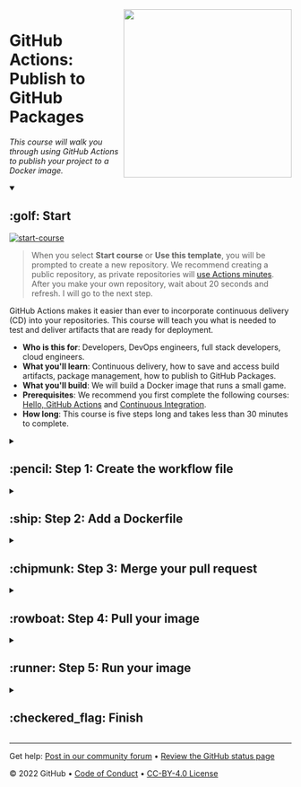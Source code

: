 <!--
  <<< Author notes: Header of the course >>>
  Include a 1280×640 image, course title in sentence case, and a concise description in emphasis.
  In your repository settings: enable template repository, add your 1280×640 social image, auto delete head branches.
  Add your open source license, GitHub uses Creative Commons Attribution 4.0 International.
-->

<img src=https://user-images.githubusercontent.com/1221423/156946964-e0c7b948-724a-4662-b085-5d76b12a3a29.svg width=300 align=right>

# GitHub Actions: Publish to GitHub Packages

_This course will walk you through using GitHub Actions to publish your project to a Docker image._

<!--
  <<< Author notes: Start of the course >>>
  Include start button, a note about Actions minutes,
  and tell the learner why they should take the course.
  Each step should be wrapped in <details>/<summary>, with an `id` set.
  The start <details> should have `open` as well.
  Do not use quotes on the <details> tag attributes.
-->

<details id=0 open>
<summary><h2>:golf: Start</h2></summary>

[![start-course](https://user-images.githubusercontent.com/1221423/154366775-5491926f-9ed1-4a4a-a229-0810c0ed7e5e.svg)](https://github.com/skills/publish-packges/generate)

> When you select **Start course** or **Use this template**, you will be prompted to create a new repository.
> We recommend creating a public repository, as private repositories will [use Actions minutes](https://docs.github.com/en/billing/managing-billing-for-github-actions/about-billing-for-github-actions).<br>
> After you make your own repository, wait about 20 seconds and refresh. I will go to the next step.

GitHub Actions makes it easier than ever to incorporate continuous delivery (CD) into your repositories. This course will teach you what is needed to test and deliver artifacts that are ready for deployment.

- **Who is this for**: Developers, DevOps engineers, full stack developers, cloud engineers.
- **What you'll learn**: Continuous delivery, how to save and access build artifacts, package management, how to publish to GitHub Packages.
- **What you'll build**: We will build a Docker image that runs a small game.
- **Prerequisites**: We recommend you first complete the following courses: [Hello, GitHub Actions](https://github.com/skills/hello-github-actions) and [Continuous Integration](https://lab.github.com/skills/continuous-integration).
- **How long**: This course is five steps long and takes less than 30 minutes to complete.

</details>

<!--
  <<< Author notes: Step 1 >>>
  Choose 3-5 steps for your course.
  The first step is always the hardest, so pick something easy!
  Link to docs.github.com for further explanations.
  Encourage users to open new tabs for steps!
-->

<details id=1>
<summary><h2>:pencil: Step 1: Create the workflow file</h2></summary>

_Welcome to "Publish packages"! :wave:_

First, take a moment to examine the image below. It shows the relationship between _continuous integration_, _continuous delivery_ and _continuous deployment_.

![](https://i.imgur.com/xZCkjmU.png)

**Continuous integration** (CI) is a practice where developers integrate tested code into a shared branch several times per day. **Continuous delivery** (CD) is the next phase of **continuous integration** (CI), where we deploy our changes to the world.

[**Docker**](https://www.docker.com/why-docker) is an engine that allows you to run containers.
Containers are packages of software that can run reliably in different environments. Containers include everything needed to run the application. Containers are lightweight in comparison to virtual machines. A **dockerfile** is a text document that contains all the commands and instructions necessary to build a Docker Image. A **Docker image** is an executable package comprised of code, dependancies, libraries, a runtime, environment variables, and configuration files. A **Docker container** is a runtime instance of a Docker Image.

We'll start by creating the workflow file to publish a Docker image to GitHub Packages.

### :keyboard: Activity: Create the workflow file

1. Open a new browser tab, and work on the steps in your second tab while you read the instructions in this tab.
1. Open the pull request I made for you from the `cd` branch.
1. Add a new file at `.github/workflows/publish.yml`.
1. Add the following to the `publish.yml` file:
   ```yml
   name: Publish to Docker
   on:
     push:
       branches:
         - main
   jobs:
     publish:
       runs-on: ubuntu-latest
       steps:
         - uses: actions/checkout@v2
         # Add your test steps here if needed...
         - name: Build container
           uses: docker/build-push-action@v1
           with:
             username: YOURNAME
             password: ${{ secrets.GITHUB_TOKEN }}
             registry: docker.pkg.github.com
             repository: YOURNAME/publish-packages/game
             tag_with_sha: true
   ```
1. Replace `YOURNAME` with your username.
1. Commit your changes.
1. Wait about 20 seconds then refresh this page for the next step.

</details>

<!--
  <<< Author notes: Step 2 >>>
  Start this step by acknowledging the previous step.
  Define terms and link to docs.github.com.
-->

<details id=2>
<summary><h2>:ship: Step 2: Add a Dockerfile</h2></summary>

_You created a publishing workflow! :tada:_

We will add a `Dockerfile` in this pull request. The `Dockerfile` contains a set of instructions that get stored in a `Docker Image`. If you'd like, you can [learn more about Dockerfiles](https://docs.docker.com/engine/reference/builder/).

### :keyboard: Activity: Add a Dockerfile

1. In the `cd` branch, create `Dockerfile` at the project root and include:
   ```dockerfile
   FROM nginx:1.17
   COPY . /usr/share/nginx/html
   ```
1. Commit your changes.
1. Wait about 20 seconds then refresh this page for the next step.

</details>

<!--
  <<< Author notes: Step 3 >>>
  Start this step by acknowledging the previous step.
  Define terms and link to docs.github.com.
-->

<details id=3>
<summary><h2>:chipmunk: Step 3: Merge your pull request</h2></summary>

_Let's get publishing! :heart:_

You can now [merge](https://docs.github.com/en/get-started/quickstart/github-glossary#merge) your pull request!

### :keyboard: Activity: Merge your pull request

1. Click **Merge pull request**.
1. Delete the branch `cd` (optional).
1. Wait about 20 seconds then refresh this page for the next step.

</details>

<!--
  <<< Author notes: Step 4 >>>
  Start this step by acknowledging the previous step.
  Define terms and link to docs.github.com.
-->

<details id=4>
<summary><h2>:rowboat: Step 4: Pull your image</h2></summary>

_Now things are running! :sparkles:_

Whoa, now things are running! This may take a few minutes. This might take a tiny amount of time, so grab your popcorn :popcorn: and wait for the build to finish before moving on.

To pull the Docker image, we need to log into Docker first.

Before we can use this Docker image, you will need to generate a [personal access token](https://docs.github.com/en/authentication/keeping-your-account-and-data-secure/creating-a-personal-access-token) that contains the following permissions:

- repo (all)
- write:packages
- read:packages

![screenshot personal access token creation page with boxes for repo (all), write:packages, and read:packages checked](https://i.imgur.com/Ue9BJoV.png)

We will use this token to log in to Docker, and authenticate with the package.

1. Open your terminal (Bash or Git Bash recommended)
1. Use the following command to log in:
    ```
    docker login docker.pkg.github.com -u USERNAME -p TOKEN
    ```
1. Replace `USERNAME` with your GitHub username
1. Replace `TOKEN` with the Personal Access Token you just created
1. Press **Enter**

If everything went well, 🤞 you should see `Login Succeeded` in your terminal.

### :keyboard: Activity: Pull your image

1. Copy and paste the `pull` command from the package instructions into your terminal. It should look something like this:
   - `docker pull docker.pkg.github.com/YOURNAME/js-build/tic-tac-toe:f29`
   ![screenshot of the pull command on the GitHub package page](https://i.imgur.com/pFQgfSZ.png)
1. Press **Enter**.
1. You should see output indicating that the pull was successful, like `Status: Downloaded newer image for docker`.
   ![screenshot of successful Docker image output](https://i.imgur.com/i07kF2J.png)
1. _We can't automatically verify this step for you, so please continue on to the next step below!_

</details>

<!--
  <<< Author notes: Step 5 >>>
  Start this step by acknowledging the previous step.
  Define terms and link to docs.github.com.
-->

<details id=5>
<summary><h2>:runner: Step 5: Run your image</h2></summary>

_Nicely done grabbing your Docker image! :relaxed:_

Let's trying running it.

### :keyboard: Activity: Run your image

1. Find your image information by typing `Docker image ls`.
   ![screenshot of output from Docker image ls command: lists docker images, REPOSITORY TAG and docker URL](https://i.imgur.com/UAwRXiq.png)
1. Use the following command to run a container from your image:
   ```
   docker run -d -it --rm -p 8080:80 --name ttt <YOUR_IMAGE_NAME:TAG>
   ```
1. Replace `YOUR_IMAGE_NAME` with your image name under the `REPOSITORY` column.
1. Replace `TAG` with the image tag under the `TAG` column
   ![example of running the docker command listed above](https://i.imgur.com/hr6N9nk.png)
1. Press **Enter**.
1. If everything went well, you will see hash value as output on your screen.
1. _We can't automatically verify this step for you, so please continue on to the next step below!_

</details>

<!--
  <<< Author notes: Finish >>>
  Review what we learned, ask for feedback, provide next steps.
-->

<details id=X>
<summary><h2>:checkered_flag: Finish</h2></summary>

_Congratulations friend, you've completed this course!_

<img src=https://octodex.github.com/images/collabocats.jpg alt=celebrate width=300 align=right>

Here's a recap of all the tasks you've accomplished in your repository:

- You wrote a workflow that sends a code through a continuous delivery pipeline.
- You built a fully deployable artifact.
- You did so using GitHub Actions and GitHub Packages!

### What's next?

- Publish your own packages from your projects.
- We'd love to hear what you thought of this course [in our community forum](https://github.com/skills/.github/discussions).
- [Take another GitHub Skills course](https://github.com/skills).
- [Read the GitHub Getting Started docs](https://docs.github.com/en/get-started).
- To find projects to contribute to, check out [GitHub Explore](https://github.com/explore).

</details>

<!--
  <<< Author notes: Footer >>>
  Add a link to get support, GitHub status page, code of conduct, license link.
-->

---

Get help: [Post in our community forum](https://github.com/skills/.github/discussions) &bull; [Review the GitHub status page](https://www.githubstatus.com/)

&copy; 2022 GitHub &bull; [Code of Conduct](https://www.contributor-covenant.org/version/2/1/code_of_conduct/code_of_conduct.md) &bull; [CC-BY-4.0 License](https://creativecommons.org/licenses/by/4.0/legalcode)
